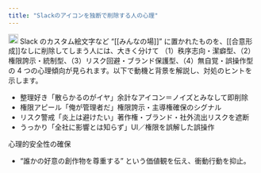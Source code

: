 ```yaml
---
title: "Slackのアイコンを独断で削除する人の心理"
---
```


<img src='https://scrapbox.io/api/pages/nishio/o3/icon' alt='o3.icon' height="19.5"/>
Slack のカスタム絵文字など “[[みんなの場]]” に置かれたものを、[[合意形成]]なしに削除してしまう人には、大きく分けて （1）秩序志向・潔癖型、（2）権限誇示・統制型、（3）リスク回避・ブランド保護型、（4）無自覚・誤操作型 の 4 つの心理傾向が見られます。以下で動機と背景を解説し、対処のヒントを示します。

- 整理好き「散らかるのがイヤ」余計なアイコン＝ノイズとみなして即削除
- 権限アピール「俺が管理者だ」権限誇示・主導権確保のシグナル
- リスク警戒「炎上は避けたい」著作権・ブランド・社外流出リスクを遮断
- うっかり「全社に影響とは知らず」UI／権限を誤解した誤操作

心理的安全性の確保
- “誰かの好意の創作物を尊重する” という価値観を伝え、衝動行動を抑止。
